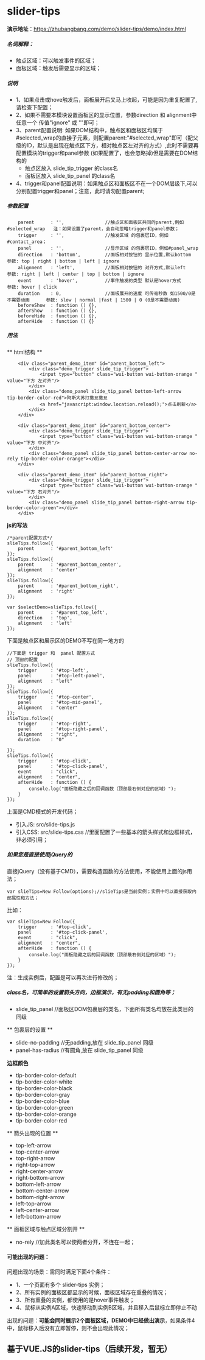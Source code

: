 # slider-tips

**演示地址**：https://zhubangbang.com/demo/slider-tips/demo/index.html

##### 名词解释：

- 触点区域：可以触发事件的区域；
- 面板区域：触发后需要显示的区域；

##### 说明
- 1、如果点击或hove触发后，面板展开后又马上收起，可能是因为重复配置了,请检查下配置；
- 2、如果不需要本模块设置面板区的显示位置，参数direction 和 alignment中任意一个 传值"ignore" 或 ""即可；
- 3、parent配置说明: 如果DOM结构中，触点区和面板区均属于#selected_wrap的直接子元素，则配置parent:"#selected_wrap"即可（配父级的ID，默认是出现在触点区下方，相对触点区左对齐的方式）,此时不需要再配置模块的trigger和panel参数 (如果配置了，也会忽略掉)但是需要在DOM结构的 
	- 触点区放入 slide_tip_trigger 的class名
	- 面板区放入 slide_tip_panel   的class名
- 4、trigger和panel配置说明：如果触点区和面板区不在一个DOM层级下,可以分别配置trigger和panel；注意，此时请勿配置parent;

##### 参数配置 

        parent      : '',               //触点区和面板区共同的parent,例如 #selected_wrap   注：如果设置了parent，会自动忽略trigger和panel参数；
        trigger     : '',               //触发区域 的包裹层ID，例如#contact_area；
        panel       : '',               //显示区域 的包裹层ID，例如#panel_wrap
        direction   : 'bottom',         //面板相对按钮的 显示位置,默认bottom                参数: top | right | bottom | left | ignore
        alignment   : 'left',           //面板相对按钮的 对齐方式,默认left                  参数: right | left | center | top | bottom | ignore
        event       : 'hover',          //事件触发的类型 默认是hover方式                    参数: hover | click
        duration    : 0,                //面板展开的速度 可传毫秒数 如1500/0是不需要动画      参数: slow | normal |fast | 1500 | 0 (0是不需要动画)
        beforeShow  : function () {},
        afterShow   : function () {},
        beforeHide  : function () {},
        afterHide   : function () {}

##### 用法
** html结构 **


        <div class="parent_demo_item" id="parent_bottom_left">
            <div class="demo_trigger slide_tip_trigger">
                <input type="button" class="wui-button wui-button-orange " value="下方 左对齐"/>
            </div>
            <div class="demo_panel slide_tip_panel bottom-left-arrow   tip-border-color-red">阿斯大苏打撒旦撒旦
                <a href="javascript:window.location.reload();">点击刷新</a>
            </div>
        </div>

        <div class="parent_demo_item" id="parent_bottom_center">
            <div class="demo_trigger slide_tip_trigger">
                <input type="button" class="wui-button wui-button-orange " value="下方 中对齐"/>
            </div>
            <div class="demo_panel slide_tip_panel bottom-center-arrow no-rely tip-border-color-orange"></div>
        </div>

        <div class="parent_demo_item" id="parent_bottom_right">
            <div class="demo_trigger slide_tip_trigger">
                <input type="button" class="wui-button wui-button-orange " value="下方 右对齐"/>
            </div>
            <div class="demo_panel slide_tip_panel bottom-right-arrow tip-border-color-green"></div>
        </div>

**js的写法**

    /*parent配置方式*/
    slieTips.follow({
        parent      : '#parent_bottom_left'
    });
    slieTips.follow({
        parent      : '#parent_bottom_center',
        alignment   : 'center'
    });
    slieTips.follow({
        parent      : '#parent_bottom_right',
        alignment   : 'right'
    });

    var $selectDemo=slieTips.follow({
        parent      : '#parent_top_left',
        direction   : 'top',
        alignment   : 'left'
    });



下面是触点区和展示区的DEMO不写在同一地方的

    //下面是 trigger 和  panel 配置方式
    // 顶部的配置
    slieTips.follow({
        trigger     : '#top-left',
        panel       : '#top-left-panel',
        alignment   : "left"
    });
    slieTips.follow({
        trigger     : '#top-center',
        panel       : '#top-mid-panel',
        alignment   : "center"
    });
    slieTips.follow({
        trigger     : '#top-right',
        panel       : '#top-right-panel',
        alignment   : "right",
        duration    : "0"

    });
    slieTips.follow({
        trigger     : '#top-click',
        panel       : '#top-click-panel',
        event       : "click",
        alignment   : "center",
        afterHide   : function () {
            console.log("面板隐藏之后的回调函数（顶部最右侧对应的区域）");
        }
    });


上面是CMD模式的开发代码；

- 引入JS: src/slide-tips.js
- 引入CSS: src/slide-tips.css  //里面配置了一些基本的箭头样式和边框样式，非必须引用；

##### 如果您是直接使用jQuery的

直接jQuery（没有基于CMD），需要构造函数的方法使用，不能使用上面的js用法；

	var slieTips=New Follow(options);//slieTips是当前实例；实例中可以直接获取内部属性和方法；

比如：

    var slieTips=New Follow({
        trigger     : '#top-click',
        panel       : '#top-click-panel',
        event       : "click",
        alignment   : "center",
        afterHide   : function () {
            console.log("面板隐藏之后的回调函数（顶部最右侧对应的区域）");
        }
    });

注：生成实例后，配置是可以再次进行修改的；


##### class名，可简单的设置箭头方向，边框演示，有无padding和圆角等；

- slide_tip_panel //面板区DOM包裹层的类名，下面所有类名均放在此类目的同级

** 包裹层的设置 **

- slide-no-padding //无padding,放在 slide_tip_panel 同级
- panel-has-radius //有圆角,放在 slide_tip_panel 同级

**边框颜色**

- tip-border-color-default
- tip-border-color-white
- tip-border-color-black
- tip-border-color-gray
- tip-border-color-blue
- tip-border-color-green
- tip-border-color-orange
- tip-border-color-red

** 箭头出现的位置 **

- top-left-arrow
- top-center-arrow
- top-right-arrow
- right-top-arrow
- right-center-arrow
- right-bottom-arrow
- bottom-left-arrow
- bottom-center-arrow
- bottom-right-arrow
- left-top-arrow
- left-center-arrow
- left-bottom-arrow

** 面板区域与触点区域分割开 **

- no-rely  //加此类名可以使两者分开，不连在一起；


#### 可能出现的问题：

问题出现的场景：需同时满足下面4个条件：

- 1、一个页面有多个 slider-tips 实例；
- 2、所有实例的面板区都显示的时候，面板区域存在重叠的情况；
- 3、所有重叠的实例，都使用的是hover事件触发；
- 4、鼠标从实例A区域，快速移动到实例B区域，并且移入后鼠标立即停止不动

出现的问题：**可能会同时展示2个面板区域，DEMO中已经做出演示**，如果条件4中，鼠标移入后没有立即暂停，则不会出现此情况；



## 基于VUE.JS的slider-tips（后续开发，暂无）
